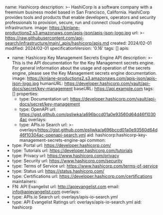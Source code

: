name: Hashicorp
description: >-
  HashiCorp is a software company with a freemium business model based in San
  Francisco, California. HashiCorp provides tools and products that enable
  developers, operators and security professionals to provision, secure, run and
  connect cloud-computing infrastructure.
image: https://kinlane-productions2.s3.amazonaws.com/apis-json/apis-json-logo.jpg
url: >-
  https://raw.githubusercontent.com/api-search/infrastructure/main/_apis/hashicorp/apis.md
created: 2024/02-01
modified: 2024/02-01
specificationVersion: '0.16'
tags: []
apis:
  - name: Hashicorp Key Management Secrets Engine API
    description: >-
      This is the API documentation for the Key Management secrets engine. For
      general information about the usage and operation of the secrets engine,
      please see the Key Management secrets engine documentation.
    image: https://kinlane-productions2.s3.amazonaws.com/apis-json/apis-json-logo.jpg
    humanURL: https://developer.hashicorp.com/vault/api-docs/secret/key-management
    baseURL: https://api.example.com
    tags: []
    properties:
      - type: Documentation
        url: https://developer.hashicorp.com/vault/api-docs/secret/key-management
      - type: OpenAPI
        url: https://gist.github.com/psliwka/a696bccd01a0e93560d64d46f10304ac
    overlays:
      - type: APIs.io Search
        url: >-
          overlays/https://gist.github.com/psliwka/a696bccd01a0e93560d64d46f10304ac-openapi-search.yml
    aid: hashicorp:hashicorp-key-management-secrets-engine-api
common:
  - type: Portal
    url: https://developer.hashicorp.com/
  - type: Tutorials
    url: https://developer.hashicorp.com/tutorials
  - type: Privacy
    url: https://www.hashicorp.com/privacy
  - type: Security
    url: https://www.hashicorp.com/security
  - type: Terms of Service
    url: https://www.hashicorp.com/terms-of-service
  - type: Status
    url: https://status.hashicorp.com/
  - type: Certifications
    url: https://developer.hashicorp.com/certifications
maintainers:
  - FN: API Evangelist
    url: http://apievangelist.com
    email: info@apievangelist.com
overlays:
  - type: APIs.io Search
    url: overlays/apis-io-search.yml
  - type: API Evangelist Ratings
    url: overlays/apis-io-search.yml
aid: hashicorp
